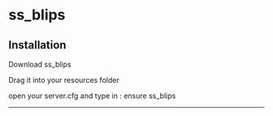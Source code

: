 # ss_blips

## Installation
Download ss_blips

Drag it into your resources folder

open your server.cfg and type in : ensure ss_blips

------------------------------------------------
